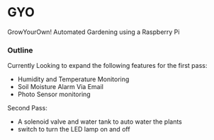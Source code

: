 # GYO
GrowYourOwn! Automated Gardening using a Raspberry Pi

### Outline

Currently Looking to expand the following features for the first pass:

- Humidity and Temperature Monitoring
- Soil Moisture Alarm Via Email
- Photo Sensor monitoring

Second Pass:
- A solenoid valve and water tank to auto water the plants
- switch to turn the LED lamp on and off
